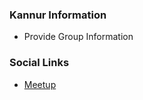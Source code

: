 ### Kannur Information
* Provide Group Information

### Social Links
* [Meetup](https://www.meetup.com/owasp-kannur/)


